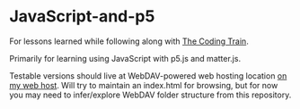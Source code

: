 # JavaScript-and-p5

For lessons learned while following along with [The Coding Train](https://www.youtube.com/user/shiffman).

Primarily for learning using JavaScript with p5.js and matter.js.

Testable versions should live at WebDAV-powered web hosting location [on my web host](http://www.malcolmgin.com/CodingTrain/). Will try to maintain an index.html for browsing, but for now you may need to infer/explore WebDAV folder structure from this repository.
